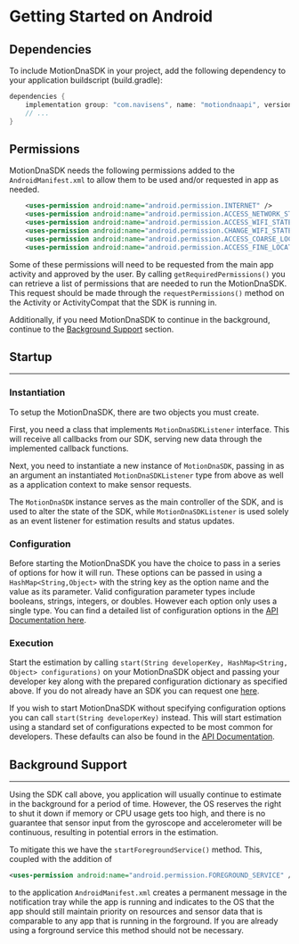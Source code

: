 # Getting Started on Android

## Dependencies ##

To include MotionDnaSDK in your project, add the following dependency to your application buildscript (build.gradle):

```gradle
dependencies {
    implementation group: "com.navisens", name: "motiondnaapi", version: "2.0.0", changing: true
    // ...
}
```

## Permissions ##

MotionDnaSDK needs the following permissions added to the `AndroidManifest.xml` to allow them to be used and/or requested in app as needed.

``` xml
    <uses-permission android:name="android.permission.INTERNET" />
    <uses-permission android:name="android.permission.ACCESS_NETWORK_STATE" />
    <uses-permission android:name="android.permission.ACCESS_WIFI_STATE" />
    <uses-permission android:name="android.permission.CHANGE_WIFI_STATE" />
    <uses-permission android:name="android.permission.ACCESS_COARSE_LOCATION" />
    <uses-permission android:name="android.permission.ACCESS_FINE_LOCATION" />
```

Some of these permissions will need to be requested from the main app activity and approved by the user. By calling `getRequiredPermissions()` you can retrieve a list of permissions that are needed to run the MotionDnaSDK. This request should be made through the `requestPermissions()` method on the Activity or ActivityCompat that the SDK is running in.

Additionally, if you need MotionDnaSDK to continue in the background, continue to the [Background Support](#background-support) section.

## Startup ##
-----

### Instantiation ###
To setup the MotionDnaSDK, there are two objects you must create.

First, you need a class that implements `MotionDnaSDKListener` interface. This will receive all callbacks from our SDK, serving new data through the implemented callback functions.

Next, you need to instantiate a new instance of `MotionDnaSDK`, passing in as an argument an instantiated `MotionDnaSDKListener` type from above as well as a application context to make sensor requests.

The `MotionDnaSDK` instance serves as the main controller of the SDK, and is used to alter the state of the SDK, while `MotionDnaSDKListener` is used solely as an event listener for estimation results and status updates.

### Configuration ###
Before starting the MotionDnaSDK you have the choice to pass in a series of options for how it will run. These options can be passed in using a `HashMap<String,Object>` with the string key as the option name and the value as its parameter. Valid configuration parameter types include booleans, strings, integers, or doubles. However each option only uses a single type. You can find a detailed list of configuration options in the [API Documentation here](API.Android.md).


### Execution ###
Start the estimation by calling `start(String developerKey, HashMap<String, Object> configurations)` on your MotionDnaSDK object and passing your developer key along with the prepared configuration dictionary as specified above. If you do not already have an SDK you can request one [here](https://navisens.com/#contact).

If you wish to start MotionDnaSDK without specifying configuration options you can call `start(String developerKey)` instead. This will start estimation using a standard set of configurations expected to be most common for developers. These defaults can also be found in the [API Documentation](API.Android.md).



## Background Support ##
------------------------
Using the SDK call above, you application will usually continue to estimate in the background for a period of time. However, the OS reserves the right to shut it down if memory or CPU usage gets too high, and there is no guarantee that sensor input from the gyroscope and accelerometer will be continuous, resulting in potential errors in the estimation.

To mitigate this we have the `startForegroundService()` method. This, coupled with the addition of
```xml
<uses-permission android:name="android.permission.FOREGROUND_SERVICE" />
```
 to the application `AndroidManifest.xml` creates a permanent message in the notification tray while the app is running and indicates to the OS that the app should still maintain priority on resources and sensor data that is comparable to any app that is running in the forground. If you are already using a forground service this method should not be necessary.